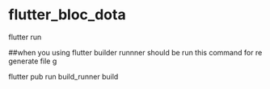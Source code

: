 # flutter_bloc_dota
flutter run

##when you using flutter builder runnner should be run this command for re generate file g

flutter pub run build_runner build

